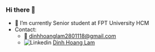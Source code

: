 ### Hi there 👋

<!--
**LamKser/LamKser** is a ✨ _special_ ✨ repository because its `README.md` (this file) appears on your GitHub profile.

Here are some ideas to get you started:

- 🔭 I’m currently working on ...
- 🌱 I’m currently learning ...
- 👯 I’m looking to collaborate on ...
- 🤔 I’m looking for help with ...
- 💬 Ask me about ...
- 📫 How to reach me: ...
- 😄 Pronouns: ...
- ⚡ Fun fact: ...
-->
- 🔭 I’m currently Senior student at FPT University HCM
- Contact:
  - :email: dinhhoanglam2801118@gmail.com
  - ![Linkedin](https://i.stack.imgur.com/gVE0j.png) [Dinh Hoang Lam](https://www.linkedin.com/in/hoang-lam-dinh-901193191/)
